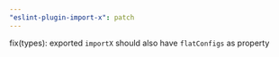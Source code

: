 ```yaml
---
"eslint-plugin-import-x": patch
---
```


fix(types): exported `importX` should also have `flatConfigs` as property
